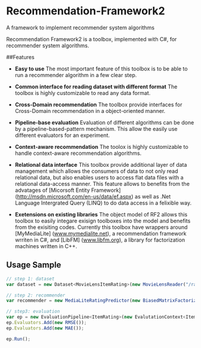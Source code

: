 Recommendation-Framework2
=========================

A framework to implement recommender system algorithms

Recommendation Framework2 is a toolbox, implemented with C#, for recommender system algorithms.


##Features

* __Easy to use__
The most important feature of this toolbox is to be able to run a recommender algorithm in a few clear step.

* __Common interface for reading dataset with different format__
The toolbox is highly customizable to read any data format. 

* __Cross-Domain recommendation__
The toolbox provide interfaces for Cross-Domain recommendation in a object-oriented manner.

* __Pipeline-base evaluation__
Evaluation of different algorithms can be done by a pipeline-based-pattern mechanism. This allow the easily use different evaluators for an experiment.

* __Context-aware recommendation__
The toolox is highly customizable to handle context-aware recommendation algorithms.

* __Relational data interface__
This toolbox provide additional layer of data management which allows the consumers of data to not only read relational data, but also enables users to access flat data files with a relational data-access manner. This feature allows to benefits from the advatages of [Micorsoft Entity Framework] (http://msdn.microsoft.com/en-us/data/ef.aspx) as well as .Net Language Intergrated Query (LINQ) to do data access in a felixible way.

* __Exetensions on existing libraries__
The object model of RF2 allows this toolbox to easily integare exisign toolboxes into the model and benefits from the exisiting codes. Currently this toolbox have wrappers around [MyMediaLite] (www.mymedialite.net), a recommendation framework wrriten in C#, and [LibFM] (www.libfm.org), a library for factorization machines written in C++.

## Usage Sample


```javascript
// step 1: dataset            
var dataset = new Dataset<MovieLensItemRating>(new MovieLensReader("/ratings.dat"));

// step 2: recommender
var recommender = new MediaLiteRatingPredictor(new BiasedMatrixFactorization());

// step3: evaluation
var ep = new EvaluationPipeline<ItemRating>(new EvalutationContext<ItemRating>(recommender, dataset));
ep.Evaluators.Add(new RMSE());
ep.Evaluators.Add(new MAE());

ep.Run();
```
